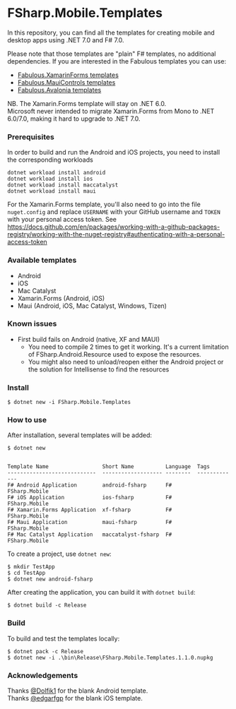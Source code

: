 # FSharp.Mobile.Templates

In this repository, you can find all the templates for creating mobile and desktop apps using .NET 7.0 and F# 7.0.

Please note that those templates are "plain" F# templates, no additional dependencies. If you are interested in the Fabulous templates you can use:

- [Fabulous.XamarinForms templates](https://github.com/fabulous-dev/Fabulous.XamarinForms)
- [Fabulous.MauiControls templates](https://github.com/fabulous-dev/Fabulous.MauiControls)
- [Fabulous.Avalonia templates](https://github.com/fabulous-dev/Fabulous.Avalonia)

NB. The Xamarin.Forms template will stay on .NET 6.0.  
Microsoft never intended to migrate Xamarin.Forms from Mono to .NET 6.0/7.0, making it hard to upgrade to .NET 7.0.

### Prerequisites
In order to build and run the Android and iOS projects, you need to install the corresponding workloads
```
dotnet workload install android
dotnet workload install ios
dotnet workload install maccatalyst
dotnet workload install maui
```

For the Xamarin.Forms template, you'll also need to go into the file `nuget.config` and replace `USERNAME` with your GitHub username and `TOKEN` with your personal access token.
See https://docs.github.com/en/packages/working-with-a-github-packages-registry/working-with-the-nuget-registry#authenticating-with-a-personal-access-token

### Available templates
- Android
- iOS
- Mac Catalyst
- Xamarin.Forms (Android, iOS)
- Maui (Android, iOS, Mac Catalyst, Windows, Tizen)

### Known issues

- First build fails on Android (native, XF and MAUI)
  - You need to compile 2 times to get it working. It's a current limitation of FSharp.Android.Resource used to expose the resources.
  - You might also need to unload/reopen either the Android project or the solution for Intellisense to find the resources

### Install

```
$ dotnet new -i FSharp.Mobile.Templates
```

### How to use

After installation, several templates will be added:

```
$ dotnet new


Template Name                 Short Name          Language  Tags         
----------------------------  ------------------- --------  -------------
F# Android Application        android-fsharp      F#        FSharp.Mobile
F# iOS Application            ios-fsharp          F#        FSharp.Mobile
F# Xamarin.Forms Application  xf-fsharp           F#        FSharp.Mobile
F# Maui Application           maui-fsharp         F#        FSharp.Mobile
F# Mac Catalyst Application   maccatalyst-fsharp  F#        FSharp.Mobile
```

To create a project, use `dotnet new`:

```
$ mkdir TestApp
$ cd TestApp
$ dotnet new android-fsharp
```

After creating the application, you can build it with `dotnet build`:

```
$ dotnet build -c Release
```

### Build

To build and test the templates locally:

```
$ dotnet pack -c Release
$ dotnet new -i .\bin\Release\FSharp.Mobile.Templates.1.1.0.nupkg
```

### Acknowledgements

Thanks [@Dolfik1](https://github.com/Dolfik1) for the blank Android template.  
Thanks [@edgarfgp](https://github.com/edgarfgp) for the blank iOS template.
